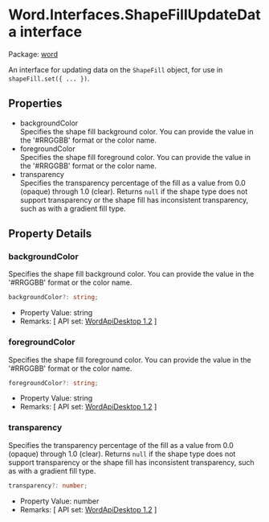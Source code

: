 # Word.Interfaces.ShapeFillUpdateData interface

Package: [word](https://learn.microsoft.com/en-us/javascript/api/word)

An interface for updating data on the `ShapeFill` object, for use in `shapeFill.set({ ... })`.

## Properties

- backgroundColor  
  Specifies the shape fill background color. You can provide the value in the '#RRGGBB' format or the color name.
- foregroundColor  
  Specifies the shape fill foreground color. You can provide the value in the '#RRGGBB' format or the color name.
- transparency  
  Specifies the transparency percentage of the fill as a value from 0.0 (opaque) through 1.0 (clear). Returns `null` if the shape type does not support transparency or the shape fill has inconsistent transparency, such as with a gradient fill type.

## Property Details

### backgroundColor

Specifies the shape fill background color. You can provide the value in the '#RRGGBB' format or the color name.

```typescript
backgroundColor?: string;
```

- Property Value: string  
- Remarks: [ API set: [WordApiDesktop 1.2](https://learn.microsoft.com/en-us/javascript/api/requirement-sets/word/word-api-requirement-sets) ]

### foregroundColor

Specifies the shape fill foreground color. You can provide the value in the '#RRGGBB' format or the color name.

```typescript
foregroundColor?: string;
```

- Property Value: string  
- Remarks: [ API set: [WordApiDesktop 1.2](https://learn.microsoft.com/en-us/javascript/api/requirement-sets/word/word-api-requirement-sets) ]

### transparency

Specifies the transparency percentage of the fill as a value from 0.0 (opaque) through 1.0 (clear). Returns `null` if the shape type does not support transparency or the shape fill has inconsistent transparency, such as with a gradient fill type.

```typescript
transparency?: number;
```

- Property Value: number  
- Remarks: [ API set: [WordApiDesktop 1.2](https://learn.microsoft.com/en-us/javascript/api/requirement-sets/word/word-api-requirement-sets) ]
